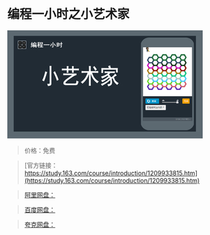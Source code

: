 # 编程一小时之小艺术家

![img](../../../assets/study163/free/d0555f733d3f499f90ea9a4f999d9d5a.jpg)

> 价格：免费

> [官方链接：https://study.163.com/course/introduction/1209933815.htm](https://study.163.com/course/introduction/1209933815.htm)

> [阿里网盘：]()

> [百度网盘：]()

> [夸克网盘：]()
